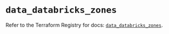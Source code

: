 # `data_databricks_zones`

Refer to the Terraform Registry for docs: [`data_databricks_zones`](https://registry.terraform.io/providers/databricks/databricks/1.76.0/docs/data-sources/zones).

